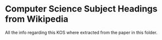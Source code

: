 # Computer Science Subject Headings from Wikipedia

All the info regarding this KOS where extracted from the paper in this folder.